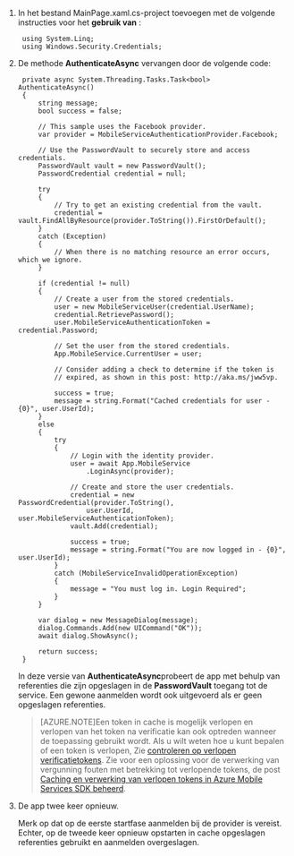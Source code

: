 
1. In het bestand MainPage.xaml.cs-project toevoegen met de volgende instructies voor het **gebruik van** :

        using System.Linq;      
        using Windows.Security.Credentials;

2. De methode **AuthenticateAsync** vervangen door de volgende code:

        private async System.Threading.Tasks.Task<bool> AuthenticateAsync()
        {
            string message;
            bool success = false;

            // This sample uses the Facebook provider.
            var provider = MobileServiceAuthenticationProvider.Facebook;

            // Use the PasswordVault to securely store and access credentials.
            PasswordVault vault = new PasswordVault();
            PasswordCredential credential = null;

            try
            {
                // Try to get an existing credential from the vault.
                credential = vault.FindAllByResource(provider.ToString()).FirstOrDefault();
            }
            catch (Exception)
            {
                // When there is no matching resource an error occurs, which we ignore.
            }

            if (credential != null)
            {
                // Create a user from the stored credentials.
                user = new MobileServiceUser(credential.UserName);
                credential.RetrievePassword();
                user.MobileServiceAuthenticationToken = credential.Password;

                // Set the user from the stored credentials.
                App.MobileService.CurrentUser = user;

                // Consider adding a check to determine if the token is 
                // expired, as shown in this post: http://aka.ms/jww5vp.

                success = true;
                message = string.Format("Cached credentials for user - {0}", user.UserId);
            }
            else
            {
                try
                {
                    // Login with the identity provider.
                    user = await App.MobileService
                        .LoginAsync(provider);

                    // Create and store the user credentials.
                    credential = new PasswordCredential(provider.ToString(),
                        user.UserId, user.MobileServiceAuthenticationToken);
                    vault.Add(credential);

                    success = true;
                    message = string.Format("You are now logged in - {0}", user.UserId);
                }
                catch (MobileServiceInvalidOperationException)
                {
                    message = "You must log in. Login Required";
                }
            }
            
            var dialog = new MessageDialog(message);
            dialog.Commands.Add(new UICommand("OK"));
            await dialog.ShowAsync();

            return success;
        }

    In deze versie van **AuthenticateAsync**probeert de app met behulp van referenties die zijn opgeslagen in de **PasswordVault** toegang tot de service. Een gewone aanmelden wordt ook uitgevoerd als er geen opgeslagen referenties.

    >[AZURE.NOTE]Een token in cache is mogelijk verlopen en verlopen van het token na verificatie kan ook optreden wanneer de toepassing gebruikt wordt. Als u wilt weten hoe u kunt bepalen of een token is verlopen, Zie [controleren op verlopen verificatietokens](http://aka.ms/jww5vp). Zie voor een oplossing voor de verwerking van vergunning fouten met betrekking tot verlopende tokens, de post [Caching en verwerking van verlopen tokens in Azure Mobile Services SDK beheerd](http://blogs.msdn.com/b/carlosfigueira/archive/2014/03/13/caching-and-handling-expired-tokens-in-azure-mobile-services-managed-sdk.aspx). 

3. De app twee keer opnieuw.

    Merk op dat op de eerste startfase aanmelden bij de provider is vereist. Echter, op de tweede keer opnieuw opstarten in cache opgeslagen referenties gebruikt en aanmelden overgeslagen. 
